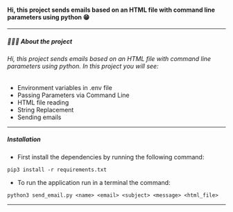 #### Hi, this project sends emails based on an HTML file with command line parameters using python 😁
------------
##### 👨🏻‍💻 About the project
###### Hi, this project sends emails based on an HTML file with command line parameters using python. In this project you will see:

- Environment variables in .env file
- Passing Parameters via Command Line
- HTML file reading
- String Replacement
- Sending emails


------------
##### Installation


- First install the dependencies by running the following command:
```
pip3 install -r requirements.txt
```

- To run the application run in a terminal the command:
```
python3 send_email.py <name> <email> <subject> <message> <html_file>
```

------------
